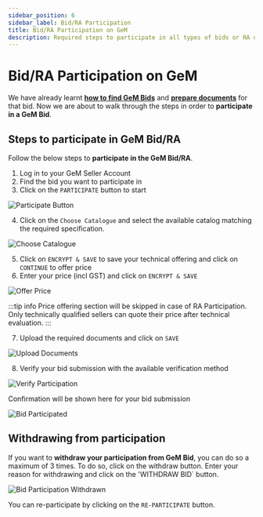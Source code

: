 ```yaml
---
sidebar_position: 6
sidebar_label: Bid/RA Participation
title: Bid/RA Participation on GeM
description: Required steps to participate in all types of bids or RA on GeM (Government e-Marketplace)
---
```


# Bid/RA Participation on GeM
We have already learnt **[how to find GeM Bids](search)** and **[prepare documents](document-preparation)** for that bid. Now we are about to walk through the steps in order to **participate in a GeM Bid**.

## Steps to participate in GeM Bid/RA
Follow the below steps to **participate in the GeM Bid/RA**.
1. Log in to your GeM Seller Account
2. Find the bid you want to participate in
3. Click on the `PARTICIPATE` button to start

![Participate Button](/img/doc/participate-button.jpg)

4. Click on the `Choose Catalogue` and select the available catalog matching the required specification.

![Choose Catalogue](/img/doc/choose-this-catalog.jpg)

5. Click on `ENCRYPT & SAVE` to save your technical offering and click on `CONTINUE` to offer price
6. Enter your price (incl GST) and click on `ENCRYPT & SAVE`

![Offer Price](/img/doc/offer-price.jpg)

:::tip info
Price offering section will be skipped in case of RA Participation. Only technically qualified sellers can quote their price after technical evaluation.
:::

7. Upload the required documents and click on `SAVE`

![Upload Documents](/img/doc/upload-documents.jpg)

8. Verify your bid submission with the available verification method

![Verify Participation](/img/doc/verify-participation.jpg)

Confirmation will be shown here for your bid submission

![Bid Participated](/img/doc/bid-participated.jpg)

## Withdrawing from participation
If you want to **withdraw your participation from GeM Bid**, you can do so a maximum of 3 times. To do so, click on the withdraw button. Enter your reason for withdrawing and click on the 'WITHDRAW BID` button.

![Bid Participation Withdrawn](/img/doc/bid-participation-withdrawn.jpg)

You can re-participate by clicking on the `RE-PARTICIPATE` button.